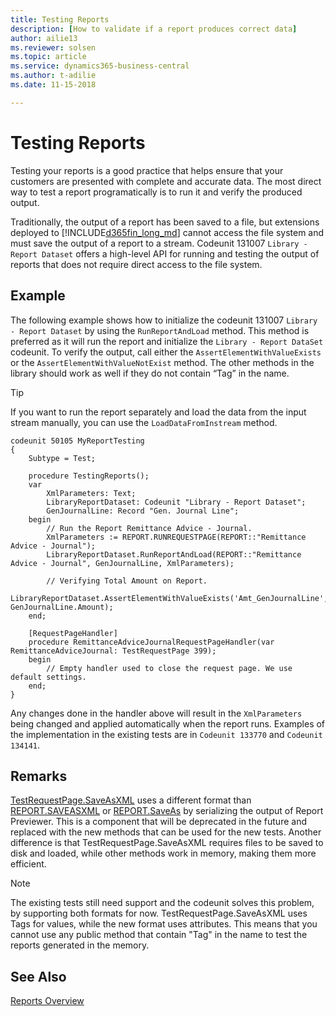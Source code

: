 ```yaml
---
title: Testing Reports
description: [How to validate if a report produces correct data]
author: ailie13
ms.reviewer: solsen
ms.topic: article
ms.service: dynamics365-business-central
ms.author: t-adilie
ms.date: 11-15-2018

---
```


# Testing Reports

Testing your reports is a good practice that helps ensure that your customers are presented with complete and accurate data. The most direct way to test a report programatically is to run it and verify the produced output. 

Traditionally, the output of a report has been saved to a file, but extensions deployed to [!INCLUDE[d365fin_long_md](includes/d365fin_long_md.md)] cannot access the file system and must save the output of a report to a stream. Codeunit 131007 `Library - Report Dataset` offers a high-level API for running and testing the output of reports that does not require direct access to the file system.

## Example

The following example shows how to initialize the codeunit 131007 `Library - Report Dataset` by using the `RunReportAndLoad` method. This method is preferred as it will run the report and initialize the `Library - Report DataSet` codeunit. To verify the output, call either the `AssertElementWithValueExists` or the `AssertElementWithValueNotExist` method. The other methods in the library should work as well if they do not contain “Tag” in the name.

> [!TIP]     
> If you want to run the report separately and load the data from the input stream manually, you can use the `LoadDataFromInstream` method.

```
codeunit 50105 MyReportTesting
{
    Subtype = Test;

    procedure TestingReports();
    var
        XmlParameters: Text;
        LibraryReportDataset: Codeunit "Library - Report Dataset";
        GenJournalLine: Record "Gen. Journal Line";
    begin
        // Run the Report Remittance Advice - Journal. 
        XmlParameters := REPORT.RUNREQUESTPAGE(REPORT::"Remittance Advice - Journal");
        LibraryReportDataset.RunReportAndLoad(REPORT::"Remittance Advice - Journal", GenJournalLine, XmlParameters);

        // Verifying Total Amount on Report. 
        LibraryReportDataset.AssertElementWithValueExists('Amt_GenJournalLine', GenJournalLine.Amount);
    end;

    [RequestPageHandler]
    procedure RemittanceAdviceJournalRequestPageHandler(var RemittanceAdviceJournal: TestRequestPage 399);
    begin
        // Empty handler used to close the request page. We use default settings. 
    end;
}
```

Any changes done in the handler above will result in the `XmlParameters` being changed and applied automatically when the report runs. Examples of the implementation in the existing tests are in `Codeunit 133770` and `Codeunit 134141`.

## Remarks

[TestRequestPage.SaveAsXML](methods-auto/testrequestpage/testrequestpage-saveasxml-method.md) uses a different format than [REPORT.SAVEASXML](methods-auto/report/report-saveasxml-method.md) or [REPORT.SaveAs](methods-auto/report/report-saveas-method.md) by serializing the output of Report Previewer. This is a component that will be deprecated in the future and replaced with the new methods that can be used for the new tests. Another difference is that TestRequestPage.SaveAsXML requires files to be saved to disk and loaded, while other methods work in memory, making them more efficient. 


> [!NOTE]     
> The existing tests still need support and the codeunit solves this problem, by supporting both formats for now. TestRequestPage.SaveAsXML uses Tags for values, while the new format uses attributes. This means that you cannot use any public method that contain "Tag" in the name to test the reports generated in the memory.

## See Also
[Reports Overview](devenv-reports.md) 
